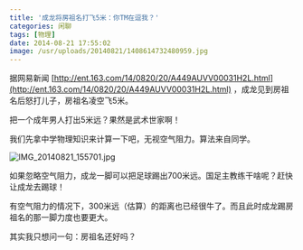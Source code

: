 ```yaml
---
title: '成龙将房祖名打飞5米：你TM在逗我？'
categories: 闲聊
tags: [物理]
date: 2014-08-21 17:55:02
image: /usr/uploads/20140821/1408614732480959.jpg
---
```

据网易新闻 [http://ent.163.com/14/0820/20/A449AUVV00031H2L.html](http://ent.163.com/14/0820/20/A449AUVV00031H2L.html) ，成龙见到房祖名后怒打儿子，房祖名凌空飞5米。

把一个成年男人打出5米远？果然是武术世家啊！<br/>

我们先拿中学物理知识来计算一下吧，无视空气阻力。算法来自同学。<br/>

<img src="/usr/uploads/20140821/1408614732480959.jpg" title="IMG_20140821_155701.jpg"/>

如果忽略空气阻力，成龙一脚可以把足球踢出700米远。国足主教练干啥呢？赶快让成龙去踢球！<br/>

有空气阻力的情况下，300米远（估算）的距离也已经很牛了。而且此时成龙踢房祖名的那一脚力度也要更大。

其实我只想问一句：房祖名还好吗？</p>
